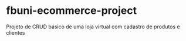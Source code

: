 # fbuni-ecommerce-project
 Projeto de CRUD básico de uma loja virtual com cadastro de produtos e clientes
